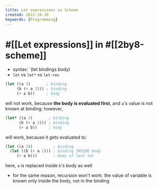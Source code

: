```yaml
---
title: Let expressions in Scheme
created: 2022-10-30
keywords: [Programming]
---
```


# #[[Let expressions]] in #[[2by8-scheme]]

- syntax: `(let bindings body)
- `let` vs `let*` vs `let-rec`

```scheme
(let ((a 3) 	  ; binding
	 (b (+ a 2))) ; binding
	 (+ a b)) 	  ; body
```

will not work, because **the body is evaluated first**, and `a`'s value is not known at binding; however,

```scheme
(let* ((a 3) 	   ; binding
	  (b (+ a 2))) ; binding
 	  (+ a b)) 	   ; body
```

will work, because it gets evaluated to:

```scheme
(let ((a 3))		 ; binding
  (let ((b (+ a 2))) ; binding INSIDE body
	 (+ a b)))       ; body of last let
```

here, `a` is replaced inside `b`'s body as well

- for the same reason, recursion won't work: the value of variable is known only inside the body, not in the binding
